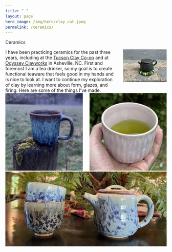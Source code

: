```yaml
---
title: " "
layout: page
hero_image: /img/hero/clay_cat.jpeg
permalink: /ceramics/
---
```


<!--
<style type="text/css">
    img { border: 1px solid #000000; }
</style>
-->

<div class="container is-max-desktop">
    <p class="title is-2">Ceramics</p>
</div>

<div class="container is-max-desktop">
	<div class="columns">
		<div class="column is-4">
			I have been practicing ceramics for the past three years, including at the <a href="https://www.tucsonclayco-op.com/">Tucson Clay Co-op</a> and at <a href="https://www.odysseyclayworks.com/">Odyssey Clayworks</a> in Asheville, NC. First and foremost I am a tea drinker, so my goal is to create functional teaware that feels good in my hands and is nice to look at. I want to continue my exploration of clay by learning more about form, glazes, and firing. Here are some of the things I've made.
		</div>
		<div class="column is-8">
			<img src="/img/ceramics/simple_black_teapot.jpeg" alt="A small black teapot on a fancy coaster.">
		</div>
	</div>
</div>
<div class="container is-max-desktop">
	<div class="columns">
		<div class="column is-6">
			<img src="/img/ceramics/cup_on_post.jpeg" alt="A blue cup sitting on a mossy post outside. The glaze reveals an interesting pattern of streaks.">
		</div>
		<div class="column is-6">
			<img src="/img/ceramics/pink_cup_green_tea.jpeg" alt="A hand holds a carved pink cup filled with green tea.">
		</div>
	</div>
</div>
<div class="container is-max-desktop">
	<div class="columns">
		<div class="column is-12">
			<img src="/img/ceramics/sea_tea.jpeg" alt="Two teacups and a teapot. The glaze swirls like the sea.">
		</div>
	</div>
</div>
